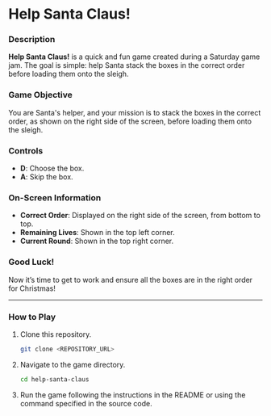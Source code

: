 # Help Santa Claus!

### Description

**Help Santa Claus!** is a quick and fun game created during a Saturday game jam. The goal is simple: help Santa stack the boxes in the correct order before loading them onto the sleigh.

### Game Objective

You are Santa's helper, and your mission is to stack the boxes in the correct order, as shown on the right side of the screen, before loading them onto the sleigh.

### Controls

- **D**: Choose the box.
- **A**: Skip the box.

### On-Screen Information

- **Correct Order**: Displayed on the right side of the screen, from bottom to top.
- **Remaining Lives**: Shown in the top left corner.
- **Current Round**: Shown in the top right corner.

### Good Luck!

Now it’s time to get to work and ensure all the boxes are in the right order for Christmas!

---

### How to Play

1. Clone this repository.
   ```bash
   git clone <REPOSITORY_URL>
   ```
2. Navigate to the game directory.
   ```bash
   cd help-santa-claus
   ```
3. Run the game following the instructions in the README or using the command specified in the source code.
